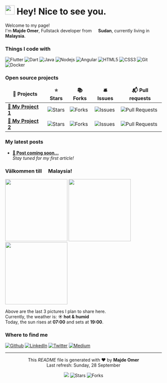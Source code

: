 <h1><img src="https://emojis.slackmojis.com/emojis/images/1531849430/4246/blob-sunglasses.gif?1531849430" width="30"/> Hey! Nice to see you.</h1>

<p>Welcome to my page! </br> I'm <b>Majde Omer</b>, Fullstack developer from <img src="https://cdn-icons-png.flaticon.com/512/197/197467.png" width="13"/> <b>Sudan</b>, currently living in <img src="https://cdn-icons-png.flaticon.com/512/197/197582.png" width="13"/> <b>Malaysia</b>. </p>

<h3>Things I code with</h3>
<p>
  <img alt="Flutter" src="https://img.shields.io/badge/-Flutter-02569B?style=flat-square&logo=flutter&logoColor=white" />
  <img alt="Dart" src="https://img.shields.io/badge/-Dart-0175C2?style=flat-square&logo=dart&logoColor=white" />
  <img alt="Java" src="https://img.shields.io/badge/-Java-007396?style=flat-square&logo=java&logoColor=white" />
  <img alt="Nodejs" src="https://img.shields.io/badge/-Nodejs-43853d?style=flat-square&logo=node.js&logoColor=white" />
  <img alt="Angular" src="https://img.shields.io/badge/-Angular-DD0031?style=flat-square&logo=angular&logoColor=white" />
  <img alt="HTML5" src="https://img.shields.io/badge/-HTML5-E34F26?style=flat-square&logo=html5&logoColor=white" />
  <img alt="CSS3" src="https://img.shields.io/badge/-CSS3-1572B6?style=flat-square&logo=css3&logoColor=white" />
  <img alt="Git" src="https://img.shields.io/badge/-Git-F05032?style=flat-square&logo=git&logoColor=white" />
  <img alt="Docker" src="https://img.shields.io/badge/-Docker-46a2f1?style=flat-square&logo=docker&logoColor=white" />
</p>

<h3>Open source projects</h3>
<table>
  <thead align="center">
    <tr border: none;>
      <td><b>🎁 Projects</b></td>
      <td><b>⭐ Stars</b></td>
      <td><b>📚 Forks</b></td>
      <td><b>🛎 Issues</b></td>
      <td><b>📬 Pull requests</b></td>
    </tr>
  </thead>
  <tbody>
    <tr>
      <td><a href="#"><b>🚧 My Project 1</b></a></td>
      <td><img alt="Stars" src="https://img.shields.io/github/stars/majdeomer/project1?style=flat-square&labelColor=343b41"/></td>
      <td><img alt="Forks" src="https://img.shields.io/github/forks/majdeomer/project1?style=flat-square&labelColor=343b41"/></td>
      <td><img alt="Issues" src="https://img.shields.io/github/issues/majdeomer/project1?style=flat-square&labelColor=343b41"/></td>
      <td><img alt="Pull Requests" src="https://img.shields.io/github/issues-pr/majdeomer/project1?style=flat-square&labelColor=343b41"/></td>
    </tr>
    <tr>
      <td><a href="#"><b>🚧 My Project 2</b></a></td>
      <td><img alt="Stars" src="https://img.shields.io/github/stars/majdeomer/project2?style=flat-square&labelColor=343b41"/></td>
      <td><img alt="Forks" src="https://img.shields.io/github/forks/majdeomer/project2?style=flat-square&labelColor=343b41"/></td>
      <td><img alt="Issues" src="https://img.shields.io/github/issues/majdeomer/project2?style=flat-square&labelColor=343b41"/></td>
      <td><img alt="Pull Requests" src="https://img.shields.io/github/issues-pr/majdeomer/project2?style=flat-square&labelColor=343b41"/></td>
    </tr>
  </tbody>
</table>

<h3>My latest posts</h3>
<ul>
  <li><a href="#"><b>🚧 Post coming soon...</b></a><br/><i>Stay tuned for my first article!</i></li>
</ul>

<h3>Välkommen till <img src="https://cdn-icons-png.flaticon.com/512/197/197582.png" width="13"/> Malaysia!</h3>
<p><img width="200" src="" /> <img width="200" src="" /> <img width="200" src="" /></p>
<p>Above are the last 3 pictures I plan to share here.<br/>Currently, the weather is: <b>☀️  hot & humid</b></br>Today, the sun rises at <b>07:00</b> and sets at <b>19:00</b>.</p>

<h3>Where to find me</h3>
<p>
  <a href="https://github.com/majdeomer" target="_blank"><img alt="Github" src="https://img.shields.io/badge/GitHub-%2312100E.svg?&style=for-the-badge&logo=Github&logoColor=white" /></a> 
  <a href="https://www.linkedin.com/" target="_blank"><img alt="LinkedIn" src="https://img.shields.io/badge/linkedin-%230077B5.svg?&style=for-the-badge&logo=linkedin&logoColor=white" /></a> 
  <a href="https://twitter.com/" target="_blank"><img alt="Twitter" src="https://img.shields.io/badge/twitter-%231DA1F2.svg?&style=for-the-badge&logo=twitter&logoColor=white" /></a> 
  <a href="https://medium.com/" target="_blank"><img alt="Medium" src="https://img.shields.io/badge/medium-%2312100E.svg?&style=for-the-badge&logo=medium&logoColor=white" /></a>
</p>

---

<p align="center">This <i>README</i> file is generated with ❤️ by <b>Majde Omer</b><br/>Last refresh: Sunday, 28 September</p>
<p align="center"><img src="https://github.com/majdeomer/majdeomer/workflows/README%20build/badge.svg" /> <img alt="Stars" src="https://img.shields.io/github/stars/majdeomer/majdeomer?style=flat-square&labelColor=343b41"/> <img alt="Forks" src="https://img.shields.io/github/forks/majdeomer/majdeomer?style=flat-square&labelColor=343b41"/></p>
